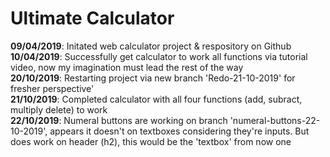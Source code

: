 # Ultimate Calculator


<b>09/04/2019</b>: Initated web calculator project & respository on Github<br>
<b>10/04/2019</b>: Successfully get calculator to work all functions via tutorial video, now my imagination must lead the rest of the way<br>
<b>20/10/2019</b>: Restarting project via new branch 'Redo-21-10-2019' for fresher perspective'<br>
<b>21/10/2019</b>: Completed calculator with all four functions (add, subract, multiply delete) to work<br>
<b>22/10/2019</b>: Numeral buttons are working on branch 'numeral-buttons-22-10-2019', appears it doesn't on textboxes considering they're inputs. But does work on header (h2), this would be the 'textbox' from now one<br>
